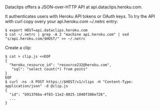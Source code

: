 Dataclips offers a JSON-over-HTTP API at api.dataclips.heroku.com.

It authenticates users with Heroku API tokens or OAuth keys. To try the API with curl copy overy your api.heroku.com ~/.netrc entry:

```console
$ export HOST=api.dataclips.heroku.com
$ cat ~/.netrc | grep -A 2 "machine api.heroku.com" | sed "s/api.heroku.com/$HOST/" >> ~/.netrc
```

Create a clip:

```console
$ cat > clip.js <<EOF
{
  "heroku_resource_id": "resource232@heroku.com",
   "sql": "select count(*) from posts"
}
EOF
$ curl -ns -X POST https://$HOST/v1/clips -H "Content-Type: application/json" -d @clip.js
{
  "id": "b91376ba-4f83-11e2-8025-1040f386e726",
  ...
}
```
